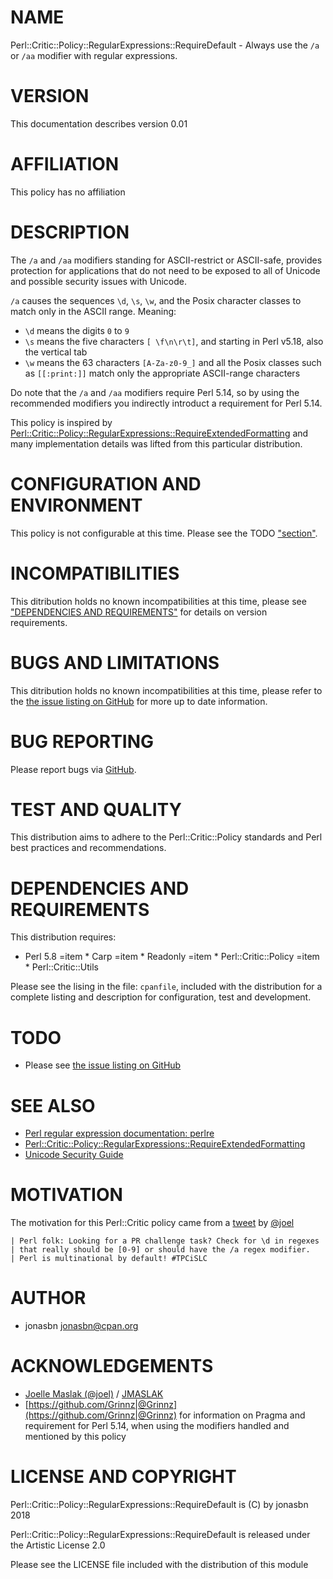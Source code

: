 # NAME

Perl::Critic::Policy::RegularExpressions::RequireDefault - Always use the `/a` or `/aa` modifier with regular expressions.

# VERSION

This documentation describes version 0.01

# AFFILIATION

This policy has no affiliation

# DESCRIPTION

The `/a` and `/aa` modifiers standing for ASCII-restrict or ASCII-safe, provides protection for applications that do not need to be exposed to all of Unicode and possible security issues with Unicode.

`/a` causes the sequences `\d`, `\s`, `\w`, and the Posix character classes to match only in the ASCII range. Meaning:

- `\d` means the digits `0` to `9`
- `\s` means the five characters `[ \f\n\r\t]`, and starting in Perl v5.18, also the vertical tab
- `\w` means the 63 characters `[A-Za-z0-9_]` and all the Posix classes such as `[[:print:]]` match only the appropriate ASCII-range characters

Do note that the `/a` and `/aa` modifiers require Perl 5.14, so by using the recommended modifiers you indirectly introduct a requirement for Perl 5.14.

This policy is inspired by [Perl::Critic::Policy::RegularExpressions::RequireExtendedFormatting](https://metacpan.org/pod/Perl::Critic::Policy::RegularExpressions::RequireExtendedFormatting) and many implementation details was lifted from this particular distribution.

# CONFIGURATION AND ENVIRONMENT

This policy is not configurable at this time. Please see the TODO ["section"](#section).

# INCOMPATIBILITIES

This ditribution holds no known incompatibilities at this time, please see ["DEPENDENCIES AND REQUIREMENTS"](#dependencies-and-requirements) for details on version requirements.

# BUGS AND LIMITATIONS

This ditribution holds no known incompatibilities at this time, please refer to the [the issue listing on GitHub](https://github.com/jonasbn/perl-critic-policy-regularexpressions-requiredefault/issues) for more up to date information.

# BUG REPORTING

Please report bugs via [GitHub](https://github.com/jonasbn/perl-critic-policy-regularexpressions-requiredefault/issues).

# TEST AND QUALITY

This distribution aims to adhere to the Perl::Critic::Policy standards and Perl best practices and recommendations.

# DEPENDENCIES AND REQUIREMENTS

This distribution requires:

- Perl 5.8
=item \* Carp
=item \* Readonly
=item \* Perl::Critic::Policy
=item \* Perl::Critic::Utils

Please see the lising in the file: `cpanfile`, included with the distribution for a complete listing and description for configuration, test and development.

# TODO

- Please see [the issue listing on GitHub](https://github.com/jonasbn/perl-critic-policy-regularexpressions-requiredefault/issues)

# SEE ALSO

- [Perl regular expression documentation: perlre](https://perldoc.perl.org/perlre.html)
- [Perl::Critic::Policy::RegularExpressions::RequireExtendedFormatting](https://metacpan.org/pod/Perl::Critic::Policy::RegularExpressions::RequireExtendedFormatting)
- [Unicode Security Guide](http://websec.github.io/unicode-security-guide/)

# MOTIVATION

The motivation for this Perl::Critic policy came from a [tweet](https://mobile.twitter.com/jmaslak/status/1008896883169751040) by [@joel](https://mobile.twitter.com/jmaslak)

    | Perl folk: Looking for a PR challenge task? Check for \d in regexes
    | that really should be [0-9] or should have the /a regex modifier.
    | Perl is multinational by default! #TPCiSLC

# AUTHOR

- jonasbn <jonasbn@cpan.org>

# ACKNOWLEDGEMENTS

- [Joelle Maslak (@joel)](https://twitter.com/jmaslak) / [JMASLAK](https://metacpan.org/author/JMASLAK)
- [https://github.com/Grinnz|@Grinnz](https://github.com/Grinnz|@Grinnz) for information on Pragma and requirement for Perl 5.14, when using the modifiers handled and mentioned by this policy

# LICENSE AND COPYRIGHT

Perl::Critic::Policy::RegularExpressions::RequireDefault is (C) by jonasbn 2018

Perl::Critic::Policy::RegularExpressions::RequireDefault is released under the Artistic License 2.0

Please see the LICENSE file included with the distribution of this module
